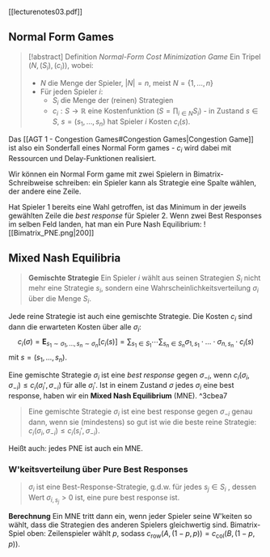 [[lecturenotes03.pdf]]
## Normal Form Games

> [!abstract] Definition *Normal-Form Cost Minimization Game*
> Ein Tripel $(N, (S_{i}), (c_{i}))$, wobei:
> - $N$ die Menge der Spieler, $|N|=n$, meist $N = \{ 1,\dots,n \}$
> - Für jeden Spieler $i$:
> 	- $S_{i}$ die Menge der (reinen) Strategien
> 	- $c_{i}: S \to \mathbb{R}$ eine Kostenfunktion ($S=\prod_{i \in N}S_{i}$) - in Zustand $s \in S$, $s=(s_{1},\dots,s_{n})$ hat Spieler $i$ Kosten $c_{i}(s)$.

Das [[AGT 1 - Congestion Games#Congestion Games|Congestion Game]] ist also ein Sonderfall eines Normal Form games - $c_{i}$ wird dabei mit Ressourcen und Delay-Funktionen realisiert.

Wir können ein Normal Form game mit zwei Spielern in Bimatrix-Schreibweise schreiben: ein Spieler kann als Strategie eine Spalte wählen, der andere eine Zeile.

Hat Spieler 1 bereits eine Wahl getroffen, ist das Minimum in der jeweils gewählten Zeile die *best response* für Spieler 2.
Wenn zwei Best Responses im selben Feld landen, hat man ein Pure Nash Equilibrium:
![[Bimatrix_PNE.png|200]]

## Mixed Nash Equilibria

> **Gemischte Strategie**
> Ein Spieler $i$ wählt aus seinen Strategien $S_{i}$ nicht mehr eine Strategie $s_{i}$, sondern eine Wahrscheinlichkeitsverteilung $\sigma_{i}$ über die Menge $S_{i}$.

Jede reine Strategie ist auch eine gemischte Strategie.
Die Kosten $c_{i}$ sind dann die erwarteten Kosten über alle $\sigma_{i}$: $$c_{i}(\sigma)=\mathbf{E}_{s_{1}\sim \sigma_{1},\dots,s_{n} \sim \sigma_{n}}[c_{i}(s)]=\sum_{s_{1} \in S_{1}}\cdots \sum_{s_{n} \in S_{n}} \sigma_{1,s_{1}} \cdot \ldots \cdot \sigma_{n,s_{n}} \cdot c_{i}(s)$$
mit $s=(s_{1},\dots,s_{n})$.

Eine gemischte Strategie $\sigma_{i}$ ist eine *best response* gegen $\sigma_{-i}$, wenn $c_{i}(\sigma_{i},\sigma_{-i}) \leq c_{i}(\sigma_{i}',\sigma_{-i})$ für alle $\sigma_{i}'$.
Ist in einem Zustand $\sigma$ jedes $\sigma_{i}$ eine best response, haben wir ein **Mixed Nash Equilibrium** (MNE). ^3cbea7

> Eine gemischte Strategie $\sigma_{i}$ ist eine best response gegen $\sigma_{-i}$ genau dann, wenn sie (mindestens) so gut ist wie die beste reine Strategie: $c_{i}(\sigma_{i},\sigma_{-i}) \leq c_{i}(s_{i}', \sigma_{-i})$.

Heißt auch: jedes PNE ist auch ein MNE.

### W'keitsverteilung über Pure Best Responses

> $\sigma_{i}$ ist eine Best-Response-Strategie, g.d.w. für jedes $s_{j} \in S_{i}$ , dessen Wert $\sigma_{i,s_{j}}>0$ ist, eine pure best response ist.

**Berechnung**
Ein MNE tritt dann ein, wenn jeder Spieler seine W'keiten so wählt, dass die Strategien des anderen Spielers gleichwertig sind.
Bimatrix-Spiel oben: Zeilenspieler wählt $p$, sodass $c_{\mathrm{row}}(A, (1-p, p))=c_{\mathrm{col}}(B, (1-p, p))$.
